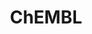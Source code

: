---
bigquery: https://console.cloud.google.com/bigquery?p=patents-public-data&d=ebi_chembl&page=dataset
citation: '"The ChEMBL database in 2017." Anna Gaulton, Anne Hersey, Michał Nowotka,
  A Patrícia Bento, Jon Chambers, David Mendez, Prudence Mutowo, Francis Atkinson,
  Louisa J Bellis, Elena Cibrián-Uhalte, Mark Davies, Nathan Dedman, Anneli Karlsson,
  María Paula Magariños, John P Overington, George Papadatos, Ines Smit, Andrew R
  Leach Nucleic acids Research (2017) 45 (Database Issue), D945-D954'
contributors: European Bioinformatics Institute
cost: None
description: ChEMBL Data is a manually curated database of small molecules used in
  drug discovery, including information about existing patented drugs.
documentation: 'schema: https://www.ebi.ac.uk/chembl/db_schema


  '
last_edit: Mon, 04 Apr 2022 19:07:30 GMT
location: https://console.cloud.google.com/marketplace/product/google_patents_public_datasets/chembl
maintained_by: EMBL-EBI, an outstation of European Molecular Biology Laboratory
related_publications: '

  ChEMBL: towards direct deposition of bioassay data.


  Mendez D, Gaulton A, Bento AP, Chambers J, De Veij M, Félix E, Magariños MP, Mosquera
  JF, Mutowo P, Nowotka M, Gordillo-Marañón M, Hunter F, Junco L, Mugumbate G, Rodriguez-Lopez
  M, Atkinson F, Bosc N, Radoux CJ, Segura-Cabrera A, Hersey A, Leach AR.


  — Nucleic Acids Res. 2019; 47(D1):D930-D940. doi: 10.1093/nar/gky1075

  '
schema_fields: '[''cx_most_apka'', ''short_name'', ''title'', ''disease_efficacy'',
  ''indref_id'', ''job_id'', ''abstract'', ''published_units'', ''type'', ''published_value'',
  ''activity_id'', ''mechanism_of_action'', ''bao_id'', ''l1'', ''uo_units'', ''num_lipinski_ro5_violations'',
  ''enzyme_name'', ''smarts'', ''efo_id'', ''isoform'', ''volume'', ''accession'',
  ''pubmed_id'', ''mechanism_comment'', ''ingredient'', ''tax_id'', ''cx_logp'', ''relationship'',
  ''molecule_type'', ''warning_class'', ''molecular_mechanism'', ''drug_product_flag'',
  ''polymer_flag'', ''active_molregno'', ''relationship_type'', ''level2_description'',
  ''level1_description'', ''who_extra'', ''usan_substem'', ''acd_logp'', ''sei'',
  ''patent_expire_date'', ''standard_units'', ''molfile'', ''assay_subcellular_fraction'',
  ''issue'', ''comp_go_id'', ''num_ro5_violations'', ''prediction_method'', ''as_id'',
  ''normal_range_max'', ''cl_lincs_id'', ''hrac_code'', ''mc_organism'', ''metabolite_record_id'',
  ''src_compound_id'', ''ad_type'', ''standard_inchi_key'', ''subgroup'', ''status'',
  ''black_box_warning'', ''molsyn_id'', ''trade_name'', ''assay_param_id'', ''mw_freebase'',
  ''toid'', ''mesh_id'', ''first_page'', ''protein_class_synonym'', ''product_id'',
  ''qed_weighted'', ''full_molformula'', ''mol_atc_id'', ''major_class'', ''l8'',
  ''who_name'', ''drugind_id'', ''comp_class_id'', ''irac_class_id'', ''aspect'',
  ''stem'', ''warning_description'', ''met_id'', ''component_type'', ''compsyn_id'',
  ''protclasssyn_id'', ''aromatic_rings'', ''site_name'', ''pchembl_value'', ''innovator_company'',
  ''ass_cls_map_id'', ''ro3_pass'', ''version'', ''smid'', ''standard_text_value'',
  ''bao_format'', ''label'', ''assay_cell_type'', ''uberon_id'', ''standard_upper_value'',
  ''molregno'', ''biocomp_id'', ''homologue'', ''inorganic_flag'', ''res_stem_id'',
  ''standard_value'', ''strength'', ''l7'', ''prodrug'', ''targrel_id'', ''assay_type'',
  ''cx_most_bpka'', ''efo_term'', ''predbind_id'', ''doi'', ''patent_no'', ''mc_tax_id'',
  ''hba'', ''sitecomp_id'', ''src_description'', ''acd_logd'', ''structure_type'',
  ''compd_id'', ''updated_by'', ''atc_code'', ''hbd'', ''domain_id'', ''year'', ''co_stem_id'',
  ''clo_id'', ''site_residues'', ''assay_class_id'', ''actsm_id'', ''syn_type'', ''mol_irac_id'',
  ''cell_id'', ''met_conversion'', ''irac_code'', ''molecular_species'', ''creation_date'',
  ''ddd_units'', ''level3'', ''relation'', ''therapeutic_flag'', ''helm_notation'',
  ''sequence_md5sum'', ''component_synonym'', ''hbd_lipinski'', ''met_comment'', ''country'',
  ''route'', ''patent_id'', ''substrate_record_id'', ''curated_by'', ''heavy_atoms'',
  ''chirality'', ''drug_substance_flag'', ''target_type'', ''oral'', ''pathway_id'',
  ''enzyme_tid'', ''tbl'', ''ridx'', ''indication_class'', ''selectivity_comment'',
  ''class_level'', ''frac_class_id'', ''src_short_name'', ''availability_type'', ''assay_desc'',
  ''cidx'', ''caloha_id'', ''data_validity_comment'', ''confidence'', ''hrac_class_id'',
  ''withdrawn_reason'', ''assay_tax_id'', ''mol_frac_id'', ''tid'', ''relationship_desc'',
  ''alogp'', ''withdrawn_class'', ''usan_year'', ''orig_description'', ''priority'',
  ''canonical_smiles'', ''idx'', ''compound_name'', ''bto_id'', ''units'', ''variant_id'',
  ''mec_id'', ''curation_comment'', ''text_value'', ''mecref_id'', ''warnref_id'',
  ''alert_set_id'', ''cell_source_tissue'', ''direct_interaction'', ''l6'', ''delist_flag'',
  ''description'', ''warning_year'', ''l5'', ''active_ingredient'', ''standard_inchi'',
  ''target_mapping'', ''updated_on'', ''source_domain_id'', ''assay_tissue'', ''authors'',
  ''source'', ''targcomp_id'', ''tissue_id'', ''mc_target_name'', ''mw_monoisotopic'',
  ''level2'', ''cpd_str_alert_id'', ''cell_source_tax_id'', ''psa'', ''rgid'', ''patent_use_code'',
  ''domain_description'', ''topical'', ''usan_stem'', ''warning_type'', ''assay_organism'',
  ''cell_source_organism'', ''usan_stem_id'', ''synonyms'', ''entity_type'', ''start_position'',
  ''natural_product'', ''rtb'', ''prod_pat_id'', ''end_position'', ''domain_name'',
  ''src_assay_id'', ''research_stem'', ''activity_comment'', ''standard_relation'',
  ''published_type'', ''l3'', ''ref_id'', ''stem_class'', ''name'', ''last_active'',
  ''nda_type'', ''withdrawn_flag'', ''published_relation'', ''cell_ontology_id'',
  ''species_group_flag'', ''standard_flag'', ''activity_count'', ''protein_class_id'',
  ''cell_name'', ''formulation_id'', ''set_name'', ''class_type'', ''std_act_id'',
  ''tid_fixed'', ''confidence_score'', ''binding_site_comment'', ''acd_most_bpka'',
  ''dosage_form'', ''compound_key'', ''publication_number'', ''full_mwt'', ''action_type'',
  ''definition'', ''assay_source'', ''assay_category'', ''ddd_comment'', ''pathway_key'',
  ''mol_hrac_id'', ''component_id'', ''result_flag'', ''pref_name'', ''parameter_value'',
  ''parent_type'', ''submission_date'', ''normal_range_min'', ''assay_strain'', ''mc_target_type'',
  ''l4'', ''cellosaurus_id'', ''usan_stem_definition'', ''aidx'', ''withdrawn_country'',
  ''downgraded'', ''max_phase_for_ind'', ''ddd_admr'', ''ref_url'', ''oc_id'', ''drug_record_id'',
  ''company'', ''parent_id'', ''src_id'', ''entity_id'', ''dosed_ingredient'', ''parenteral'',
  ''alert_id'', ''organism'', ''warning_country'', ''l2'', ''db_version'', ''value'',
  ''related_tid'', ''site_id'', ''upper_value'', ''target_desc'', ''parent_molregno'',
  ''le'', ''go_id'', ''protein_class_desc'', ''max_phase'', ''ddd_id'', ''frac_code'',
  ''parameter_type'', ''mutation'', ''sequence'', ''mc_target_accession'', ''journal'',
  ''lle'', ''num_alerts'', ''metref_id'', ''doc_type'', ''level1'', ''first_in_class'',
  ''cx_logd'', ''assay_id'', ''level4'', ''hba_lipinski'', ''assay_test_type'', ''cell_description'',
  ''db_source'', ''withdrawn_year'', ''approval_date'', ''bao_endpoint'', ''chebi_par_id'',
  ''path'', ''mesh_heading'', ''qudt_units'', ''comments'', ''last_page'', ''bei'',
  ''alert_name'', ''ddd_value'', ''warning_id'', ''doc_id'', ''ap_id'', ''level4_description'',
  ''potential_duplicate'', ''acd_most_apka'', ''stat'', ''log_id'', ''annotation'',
  ''previous_company'', ''standard_type'', ''chembl_id'', ''level5'', ''parent_go_id'',
  ''domain_type'', ''applicant_full_name'', ''first_approval'', ''record_id'', ''ref_type'',
  ''level3_description'']'
shortname: chembl
tags:
- biotechnology
- health
- chemical
- bioinformatics
- medical
terms_of_use: CC BY-SA 3.0
title: ChEMBL
uuid: e232a192-965c-4ec9-904c-155b6dfe56c5
---
